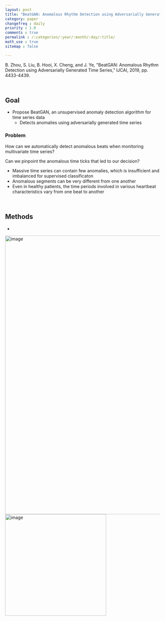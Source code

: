 ```yaml
---
layout: post
title: "BeatGAN: Anomalous Rhythm Detection using Adversarially Generated Time Series"
category: paper
changefreq : daily
priority : 1.0
comments : true
permalink : /:categories/:year/:month/:day/:title/
math_use : true
sitemap : false

---
```


B. Zhou, S. Liu, B. Hooi, X. Cheng, and J. Ye, "BeatGAN: Anomalous Rhythm Detection using Adversarially Generated Time Series," IJCAI, 2019, pp. 4433-4439.

<br>

## Goal

- Propose BeatGAN, an unsupervised anomaly detection algorithm for time series data
  - Detects anomalies using adversarially generated time series

### Problem

How can we automatically detect anomalous beats when monitoring multivariate time series?

Can we pinpoint the anomalous time ticks that led to our decision?

- Massive time series can contain few anomalies, which is insufficient and imbalanced for supervised classificaton 
- Anomalous segments can be very different from one another
- Even in healthy patients, the time periods involved in various heartbeat characteristics vary from one beat to another

<br>

## Methods

- 

<img width="903" alt="image" src="https://user-images.githubusercontent.com/85778937/186150814-99956ef1-a017-4be4-adcd-e034ae30648c.png">

<img width="329" alt="image" src="https://user-images.githubusercontent.com/85778937/186152841-9eda648b-934c-44b4-b999-6e30368039f1.png">